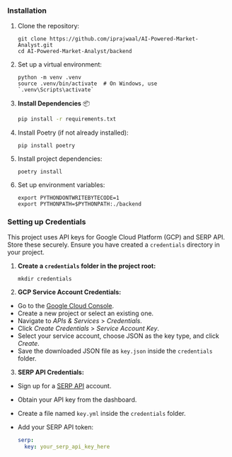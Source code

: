 ### Installation

1. Clone the repository:
   ```
   git clone https://github.com/iprajwaal/AI-Powered-Market-Analyst.git
   cd AI-Powered-Market-Analyst/backend
   ```

2. Set up a virtual environment:
   ```
   python -m venv .venv
   source .venv/bin/activate  # On Windows, use `.venv\Scripts\activate`
   ```
3. **Install Dependencies** 📦

    ```bash
    pip install -r requirements.txt
    ```
4. Install Poetry (if not already installed):
   ```
   pip install poetry
   ```

5. Install project dependencies:
   ```
   poetry install
   ```

6. Set up environment variables:
   ```
   export PYTHONDONTWRITEBYTECODE=1
   export PYTHONPATH=$PYTHONPATH:./backend
   ```

### Setting up Credentials

This project uses API keys for Google Cloud Platform (GCP) and SERP API. Store these securely.  Ensure you have created a `credentials` directory in your project.

1. **Create a `credentials` folder in the project root:**

   ```
   mkdir credentials
   ```

2. **GCP Service Account Credentials:**

- Go to the [Google Cloud Console](https://console.cloud.google.com/).
- Create a new project or select an existing one.
- Navigate to *APIs & Services* > *Credentials*.
- Click *Create Credentials* > *Service Account Key*.
- Select your service account, choose JSON as the key type, and click *Create*.
- Save the downloaded JSON file as `key.json` inside the `credentials` folder.

3. **SERP API Credentials:**

- Sign up for a [SERP API](https://serpapi.com/) account.
- Obtain your API key from the dashboard.
- Create a file named `key.yml` inside the `credentials` folder.
- Add your SERP API token:

   ```yaml
   serp:
     key: your_serp_api_key_here
    ```